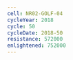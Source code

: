 ```yaml
---
cell: NR02-GOLF-04
cycleYear: 2018
cycle: 50
cycleDate: 2018-50
resistance: 572000
enlightened: 752000
---
```


